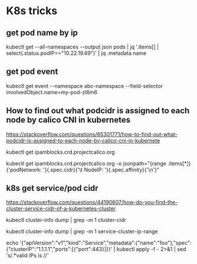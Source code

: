 # K8s tricks

## get pod name by ip
kubectl get --all-namespaces  --output json  pods | jq '.items[] | select(.status.podIP=="10.22.19.69")' | jq .metadata.name

## get pod event
kubectl get event --namespace abc-namespace --field-selector involvedObject.name=my-pod-zl6m6

## How to find out what podcidr is assigned to each node by calico CNI in kubernetes
https://stackoverflow.com/questions/65301771/how-to-find-out-what-podcidr-is-assigned-to-each-node-by-calico-cni-in-kubernete

kubectl get ipamblocks.crd.projectcalico.org 

kubectl get ipamblocks.crd.projectcalico.org -o jsonpath="{range .items[*]}{'podNetwork: '}{.spec.cidr}{'\t NodeIP: '}{.spec.affinity}{'\n'}"

## k8s get service/pod cidr
https://stackoverflow.com/questions/44190607/how-do-you-find-the-cluster-service-cidr-of-a-kubernetes-cluster

kubectl cluster-info dump | grep -m 1 cluster-cidr

kubectl cluster-info dump | grep -m 1 service-cluster-ip-range

echo '{"apiVersion":"v1","kind":"Service","metadata":{"name":"foo"},"spec":{"clusterIP":"1.1.1.1","ports":[{"port":443}]}}' | kubectl apply -f - 2>&1 | sed 's/.*valid IPs is //'